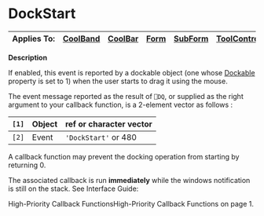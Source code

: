 




<h1 class="heading"><span class="name">DockStart</span></h1>

| Applies To: | [CoolBand](../a-z/coolband.md) | [CoolBar](../a-z/coolbar.md) | [Form](../a-z/form.md) | [SubForm](../a-z/subform.md) | [ToolControl](../a-z/toolcontrol.md) |
| --- | --- | --- | --- | --- | ---  |


**Description**


If enabled, this event is reported by a dockable object (one whose [Dockable](../a-z/dockable.md) property is set to 1) when the user starts to drag it using the mouse.


The event message reported as the result of `⎕DQ`, or supplied as the right argument to your callback function, is a 2-element vector as follows :


| `[1]` | Object | ref or character vector |
| --- | --- | ---  |
| `[2]` | Event | `'DockStart'` or 480 |


A callback function may prevent the docking operation from starting by returning 0.



The associated callback is run **immediately** while the windows notification is still on the stack. See 
Interface Guide: 

High-Priority Callback FunctionsHigh-Priority Callback Functions on page 1.


